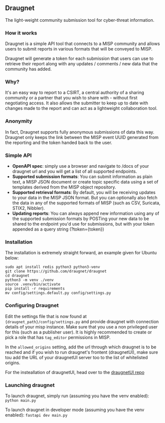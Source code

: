 ## Draugnet

The light-weight community submission tool for cyber-threat information.

### How it works

Draugnet is a simple API tool that connects to a MISP community and allows users to submit reports in various formats that will be conveyed to MISP.

Draugnet will generate a token for each submission that users can use to retrieve their report along with any updates / comments / new data that the community has added.

### Why?

It's an easy way to report to a CSIRT, a central authority of a sharing community or a partner that you wish to share with - without first negotiating access. It also allows the submitter to keep up to date with changes made to the report and can act as a lightweight collaboration tool.

### Anonymity

In fact, Draugnet supports fully anonymous submissions of data this way. Draugnet only keeps the link between the MISP event UUID generated from the reporting and the token handed back to the user.

### Simple API

- **OpenAPI spec**: simply use a browser and navigate to /docs of your draugnet url and you will get a list of all supported endpoints.
- **Supported submission formats**: You can submit information as plain text, a MISP JSON document or create topic specific data using a set of templates derived from the MISP object repository.
- **Supported retrieval formats**: By default, you will be receiving updates to your data in the MISP JSON format. But you can optionally also fetch the data in any of the supported formats of MISP (such as CSV, Suricata, STIX2, Nibbler).
- **Updating reports**: You can always append new information using any of the supported submission formats by POSTing your new data to be shared to the endpoint you'd use for submissions, but with your token appended as a query string (?token={token})

### Installation

The installation is extremely straight forward, an example given for Ubuntu below:

```
sudo apt install redis python3 python3-venv
git clone https://github.com/draugnet/draugnet
cd draugnet
python3 -m venv ./venv
source .venv/bin/activate
pip install -r requirements
mv config/settings.default.py config/settings.py
```

### Configuring Draugnet

Edit the settings file that is now found at `{draugnet_path}/config/settings.py` and provide draugnet with connection details of your misp instance. Make sure that you use a non privileged user for this (such as a publisher user). It is highly recommended to create or pick a role that has `tag_editor` permissions in MISP.

In the `allowed_origins` setting, add the url through which draugnet is to be reached and if you wish to run draugnet's frontent (draugnetUI), make sure tou add the URL of your draugnetUI server too to the list of whitelisted origins. 

For the insteallation of draugnetUI, head over to the [draugnetUI repo](https://github.com/draugnet/draugnetUI)

### Launching draugnet

To launch draugnet, simply run (assuming you have the venv enabled):
`python main.py`

To launch draugnet in developer mode (assuming you have the venv enabled):
`fastapi dev main.py`
